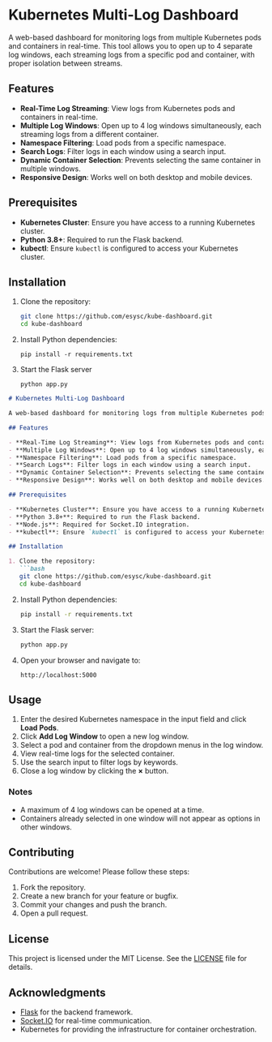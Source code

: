 # Kubernetes Multi-Log Dashboard

A web-based dashboard for monitoring logs from multiple Kubernetes pods and containers in real-time. This tool allows you to open up to 4 separate log windows, each streaming logs from a specific pod and container, with proper isolation between streams.

## Features

- **Real-Time Log Streaming**: View logs from Kubernetes pods and containers in real-time.
- **Multiple Log Windows**: Open up to 4 log windows simultaneously, each streaming logs from a different container.
- **Namespace Filtering**: Load pods from a specific namespace.
- **Search Logs**: Filter logs in each window using a search input.
- **Dynamic Container Selection**: Prevents selecting the same container in multiple windows.
- **Responsive Design**: Works well on both desktop and mobile devices.

## Prerequisites

- **Kubernetes Cluster**: Ensure you have access to a running Kubernetes cluster.
- **Python 3.8+**: Required to run the Flask backend.
- **kubectl**: Ensure `kubectl` is configured to access your Kubernetes cluster.

## Installation

1. Clone the repository:
   ```bash
   git clone https://github.com/esysc/kube-dashboard.git
   cd kube-dashboard
   ```
2. Install Python dependencies:
   ```
   pip install -r requirements.txt
   ```
3. Start the Flask server
   ```
   python app.py
   ```

```markdown
# Kubernetes Multi-Log Dashboard

A web-based dashboard for monitoring logs from multiple Kubernetes pods and containers in real-time. This tool allows you to open up to 4 separate log windows, each streaming logs from a specific pod and container, with proper isolation between streams.

## Features

- **Real-Time Log Streaming**: View logs from Kubernetes pods and containers in real-time.
- **Multiple Log Windows**: Open up to 4 log windows simultaneously, each streaming logs from a different container.
- **Namespace Filtering**: Load pods from a specific namespace.
- **Search Logs**: Filter logs in each window using a search input.
- **Dynamic Container Selection**: Prevents selecting the same container in multiple windows.
- **Responsive Design**: Works well on both desktop and mobile devices.

## Prerequisites

- **Kubernetes Cluster**: Ensure you have access to a running Kubernetes cluster.
- **Python 3.8+**: Required to run the Flask backend.
- **Node.js**: Required for Socket.IO integration.
- **kubectl**: Ensure `kubectl` is configured to access your Kubernetes cluster.

## Installation

1. Clone the repository:
   ```bash
   git clone https://github.com/esysc/kube-dashboard.git
   cd kube-dashboard
   ```

2. Install Python dependencies:
   ```bash
   pip install -r requirements.txt
   ```

3. Start the Flask server:
   ```bash
   python app.py
   ```

4. Open your browser and navigate to:
   ```
   http://localhost:5000
   ```

## Usage

1. Enter the desired Kubernetes namespace in the input field and click **Load Pods**.
2. Click **Add Log Window** to open a new log window.
3. Select a pod and container from the dropdown menus in the log window.
4. View real-time logs for the selected container.
5. Use the search input to filter logs by keywords.
6. Close a log window by clicking the **×** button.

### Notes

- A maximum of 4 log windows can be opened at a time.
- Containers already selected in one window will not appear as options in other windows.

## Contributing

Contributions are welcome! Please follow these steps:

1. Fork the repository.
2. Create a new branch for your feature or bugfix.
3. Commit your changes and push the branch.
4. Open a pull request.

## License

This project is licensed under the MIT License. See the [LICENSE](LICENSE) file for details.

## Acknowledgments

- [Flask](https://flask.palletsprojects.com/) for the backend framework.
- [Socket.IO](https://socket.io/) for real-time communication.
- Kubernetes for providing the infrastructure for container orchestration.

